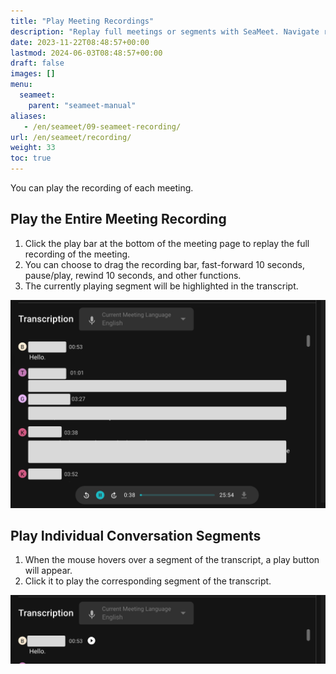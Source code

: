 ```yaml
---
title: "Play Meeting Recordings"
description: "Replay full meetings or segments with SeaMeet. Navigate recordings or transcript segments with intuitive controls."
date: 2023-11-22T08:48:57+00:00
lastmod: 2024-06-03T08:48:57+00:00
draft: false
images: []
menu:
  seameet:
    parent: "seameet-manual"
aliases:
   - /en/seameet/09-seameet-recording/
url: /en/seameet/recording/
weight: 33
toc: true
---
```


You can play the recording of each meeting.

## Play the Entire Meeting Recording
1. Click the play bar at the bottom of the meeting page to replay the full recording of the meeting.
2. You can choose to drag the recording bar, fast-forward 10 seconds, pause/play, rewind 10 seconds, and other functions.
3. The currently playing segment will be highlighted in the transcript.

<center>

<img src="/images/seameet-en/09-seameet-recording/play-seameet-meeting-recording.png" alt="Play SeaMeet Meeting Recording"/>

</center>

## Play Individual Conversation Segments
1. When the mouse hovers over a segment of the transcript, a play button will appear.
2. Click it to play the corresponding segment of the transcript.

<center>

<img src="/images/seameet-en/09-seameet-recording/seameet-play-individual-conversation-segment.png" alt="SeaMeet Play Individual Conversation Segment"/>

</center>

